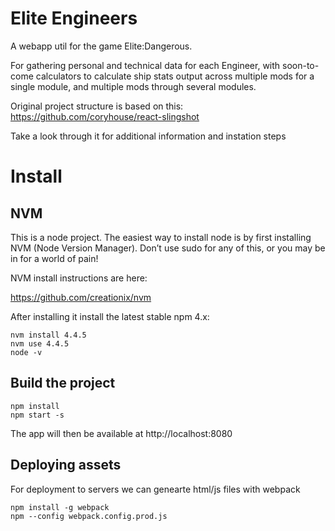 Elite Engineers
===============

A webapp util for the game Elite:Dangerous.

For gathering personal and technical data for each Engineer, with soon-to-come 
calculators to calculate ship stats output across multiple mods for a single 
module, and multiple mods through several modules.

Original project structure is based on this:
https://github.com/coryhouse/react-slingshot

Take a look through it for additional information and instation steps

Install
=======

NVM
---

This is a node project. The easiest way to install node is by
first installing NVM (Node Version Manager). Don’t use sudo for
any of this, or you may be in for a world of pain!

NVM install instructions are here:

https://github.com/creationix/nvm

After installing it install the latest stable npm 4.x:

```
nvm install 4.4.5
nvm use 4.4.5
node -v
```

Build the project
-----------------

```
npm install
npm start -s
```

The app will then be available at http://localhost:8080

Deploying assets
----------------

For deployment to servers we can genearte html/js files with webpack

```
npm install -g webpack
npm --config webpack.config.prod.js
```

